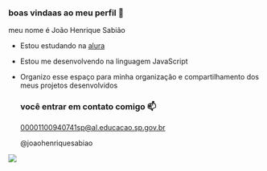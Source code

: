 ### boas vindaas ao meu perfil 🐬

meu nome é João Henrique Sabião

- Estou estudando na [alura](https://www.alura.com.br)
- Estou me desenvolvendo na linguagem JavaScript
- Organizo esse espaço para minha organização e compartilhamento dos meus projetos desenvolvidos

  ### você entrar em contato comigo 📫

  00001100940741sp@al.educacao.sp.gov.br

  @joaohenriquesabiao

![](https://media.tenor.com/kl12XsiWYWwAAAAM/ding-ding-ding-alistar.gif)
  
